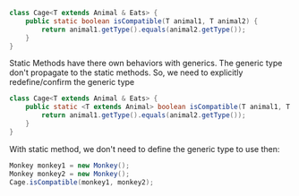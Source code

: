 ```java
class Cage<T extends Animal & Eats> {
    public static boolean isCompatible(T animal1, T animal2) {
        return animal1.getType().equals(animal2.getType());
    }
}
```

Static Methods have there own behaviors with generics. The generic type don't propagate to the static methods. So, we need to explicitly redefine/confirm the generic type
```java
class Cage<T extends Animal & Eats> {
    public static <T extends Animal> boolean isCompatible(T animal1, T animal2) {
        return animal1.getType().equals(animal2.getType());
    }
}
```
With static method, we don't need to define the generic type to use then:
```java
Monkey monkey1 = new Monkey();
Monkey monkey2 = new Monkey();
Cage.isCompatible(monkey1, monkey2);
```